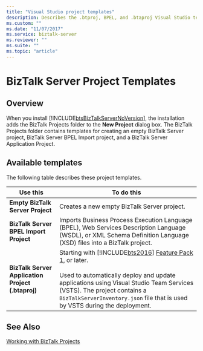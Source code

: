 ```yaml
---
title: "Visual Studio project templates"
description: Describes the .btproj, BPEL, and .btaproj Visual Studio templates used by BizTalk Server
ms.custom: ""
ms.date: "11/07/2017"
ms.service: biztalk-server
ms.reviewer: ""
ms.suite: ""
ms.topic: "article"
---
```

# BizTalk Server Project Templates

## Overview
When you install [!INCLUDE[btsBizTalkServerNoVersion](../includes/btsbiztalkservernoversion-md.md)], the installation adds the BizTalk Projects folder to the **New Project** dialog box. The BizTalk Projects folder contains templates for creating an empty BizTalk Server project, BizTalk Server BPEL Import project, and a BizTalk Server Application Project.

## Available templates
The following table describes these project templates.  


|                     Use this                      |                                                                                                                                                                   To do this                                                                                                                                                                   |
|---------------------------------------------------|------------------------------------------------------------------------------------------------------------------------------------------------------------------------------------------------------------------------------------------------------------------------------------------------------------------------------------------------|
|         **Empty BizTalk Server Project**          |                                                                                                                                                  Creates a new empty BizTalk Server project.                                                                                                                                                   |
|      **BizTalk Server BPEL Import Project**       |                                                                                      Imports Business Process Execution Language (BPEL), Web Services Description Language (WSDL), or XML Schema Definition Language (XSD) files into a BizTalk project.                                                                                       |
| **BizTalk Server Application Project (.btaproj)** | Starting with [!INCLUDE[bts2016](../includes/bts2016-md.md)] [Feature Pack 1](../core/configure-the-feature-pack.md), or later. <br/><br/>Used to automatically deploy and update applications using Visual Studio Team Services (VSTS). The project contains a `BizTalkServerInventory.json` file that is used by VSTS during the deployment. |

## See Also  
 [Working with BizTalk Projects](../core/working-with-biztalk-projects.md)
